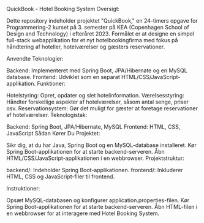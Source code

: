 QuickBook - Hotel Booking System
Oversigt:

Dette repository indeholder projektet "QuickBook," en 24-timers opgave for Programmering-2 kurset på 3. semester på KEA (Copenhagen School of Design and Technology) i efteråret 2023. Formålet er at designe en simpel full-stack webapplikation for et nyt hotelbookingfirma med fokus på håndtering af hoteller, hotelværelser og gæsters reservationer.

Anvendte Teknologier:

Backend: Implementeret med Spring Boot, JPA/Hibernate og en MySQL database.
Frontend: Udviklet som en separat HTML/CSS/JavaScript-applikation.
Funktioner:

Hotelstyring: Opret, opdater og slet hotelinformation.
Værelsesstyring: Håndter forskellige aspekter af hotelværelser, såsom antal senge, priser osv.
Reservationsystem: Gør det muligt for gæster at foretage reservationer af hotelværelser.
Teknologistak:

Backend: Spring Boot, JPA/Hibernate, MySQL
Frontend: HTML, CSS, JavaScript
Sådan Kører Du Projektet:

Sikr dig, at du har Java, Spring Boot og en MySQL-database installeret.
Kør Spring Boot-applikationen for at starte backend-serveren.
Åbn HTML/CSS/JavaScript-applikationen i en webbrowser.
Projektstruktur:

backend/: Indeholder Spring Boot-applikationen.
frontend/: Inkluderer HTML, CSS og JavaScript-filer til frontend.

Instruktioner:

Opsæt MySQL-databasen og konfigurer application.properties-filen.
Kør Spring Boot-applikationen for at starte backend-serveren.
Åbn HTML-filen i en webbrowser for at interagere med Hotel Booking System.
